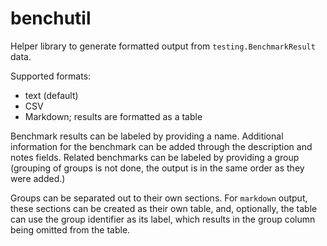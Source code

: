 # benchutil
Helper library to generate formatted output from `testing.BenchmarkResult` data.

Supported formats:
* text (default)
* CSV
* Markdown; results are formatted as a table

Benchmark results can be labeled by providing a name.  Additional information for the benchmark can be added through the description and notes fields.  Related benchmarks can be labeled by providing a group (grouping of groups is not done, the output is in the same order as they were added.)

Groups can be separated out to their own sections.  For `markdown` output, these sections can be created as their own table, and, optionally, the table can use the group identifier as its label, which results in the group column being omitted from the table.
